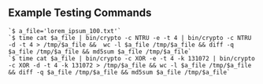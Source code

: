 ## Example Testing Commands
    `$ a_file='lorem_ipsum_100.txt'`
    `$ time cat $a_file | bin/crypto -c NTRU -e -t 4 | bin/crypto -c NTRU -d -t 4 > /tmp/$a_file &&  wc -l $a_file /tmp/$a_file && diff -q $a_file /tmp/$a_file && md5sum $a_file /tmp/$a_file`
    `$ time cat $a_file | bin/crypto -c XOR -e -t 4 -k 131072 | bin/crypto -c XOR -d -t 4 -k 131072 > /tmp/$a_file && wc -l $a_file /tmp/$a_file && diff -q $a_file /tmp/$a_file && md5sum $a_file /tmp/$a_file`
